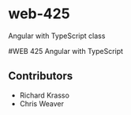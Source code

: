 # web-425
Angular with TypeScript class

#WEB 425 Angular with TypeScript 
## Contributors 
* Richard Krasso
* Chris Weaver
